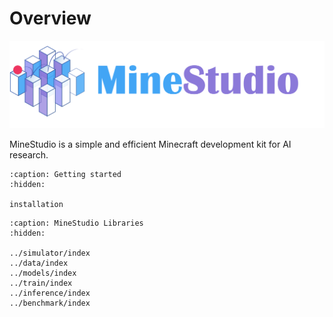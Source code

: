 <!--
 * @Date: 2024-11-29 08:07:44
 * @LastEditors: caishaofei caishaofei@stu.pku.edu.cn
 * @LastEditTime: 2024-11-30 05:36:11
 * @FilePath: /MineStudio/docs/source/overview/index.md
-->
# Overview

![](../_static/banner.png)

MineStudio is a simple and efficient Minecraft development kit for AI research.



```{toctree}
:caption: Getting started
:hidden:

installation
```

```{toctree}
:caption: MineStudio Libraries
:hidden:

../simulator/index
../data/index
../models/index
../train/index
../inference/index
../benchmark/index
```